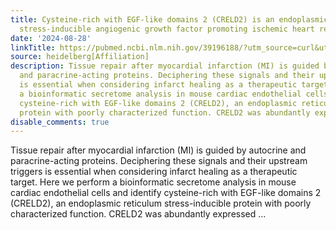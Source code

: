 ```yaml
---
title: Cysteine-rich with EGF-like domains 2 (CRELD2) is an endoplasmic reticulum
  stress-inducible angiogenic growth factor promoting ischemic heart repair
date: '2024-08-28'
linkTitle: https://pubmed.ncbi.nlm.nih.gov/39196188/?utm_source=curl&utm_medium=rss&utm_campaign=pubmed-2&utm_content=1FakS-2QOkCT8HsMOQP1bCRQ4YzyumYOmxmF0moLsQ3dFB1E9V&fc=20220326224207&ff=20240829182955&v=2.18.0.post9+e462414
source: heidelberg[Affiliation]
description: Tissue repair after myocardial infarction (MI) is guided by autocrine
  and paracrine-acting proteins. Deciphering these signals and their upstream triggers
  is essential when considering infarct healing as a therapeutic target. Here we perform
  a bioinformatic secretome analysis in mouse cardiac endothelial cells and identify
  cysteine-rich with EGF-like domains 2 (CRELD2), an endoplasmic reticulum stress-inducible
  protein with poorly characterized function. CRELD2 was abundantly expressed ...
disable_comments: true
---
```

Tissue repair after myocardial infarction (MI) is guided by autocrine and paracrine-acting proteins. Deciphering these signals and their upstream triggers is essential when considering infarct healing as a therapeutic target. Here we perform a bioinformatic secretome analysis in mouse cardiac endothelial cells and identify cysteine-rich with EGF-like domains 2 (CRELD2), an endoplasmic reticulum stress-inducible protein with poorly characterized function. CRELD2 was abundantly expressed ...